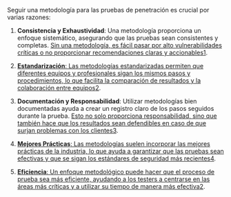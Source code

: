 
Seguir una metodología para las pruebas de penetración es crucial por varias razones:

1. **Consistencia y Exhaustividad**: Una metodología proporciona un enfoque sistemático, asegurando que las pruebas sean consistentes y completas. [Sin una metodología, es fácil pasar por alto vulnerabilidades críticas o no proporcionar recomendaciones claras y accionables](https://artificesecurity.com/penetration-testing-methodologies-a-comprehensive-guide/)[1](https://artificesecurity.com/penetration-testing-methodologies-a-comprehensive-guide/).
    
2. [**Estandarización**: Las metodologías estandarizadas permiten que diferentes equipos y profesionales sigan los mismos pasos y procedimientos, lo que facilita la comparación de resultados y la colaboración entre equipos](https://blog.emb.global/penetration-testing-methodologies/)[2](https://blog.emb.global/penetration-testing-methodologies/).
    
3. **Documentación y Responsabilidad**: Utilizar metodologías bien documentadas ayuda a crear un registro claro de los pasos seguidos durante la prueba. [Esto no solo proporciona responsabilidad, sino que también hace que los resultados sean defendibles en caso de que surjan problemas con los clientes](https://artificesecurity.com/penetration-testing-methodologies-a-comprehensive-guide/)[3](https://www.breachlock.com/resources/blog/pentesting-frameworks-methodologies-and-why-they-are-important/).
    
4. [**Mejores Prácticas**: Las metodologías suelen incorporar las mejores prácticas de la industria, lo que ayuda a garantizar que las pruebas sean efectivas y que se sigan los estándares de seguridad más recientes](https://www.ibm.com/think/insights/pen-testing-methodology)[4](https://www.ibm.com/think/insights/pen-testing-methodology).
    
5. [**Eficiencia**: Un enfoque metodológico puede hacer que el proceso de prueba sea más eficiente, ayudando a los testers a centrarse en las áreas más críticas y a utilizar su tiempo de manera más efectiva](https://blog.emb.global/penetration-testing-methodologies/)[2](https://blog.emb.global/penetration-testing-methodologies/).
    

